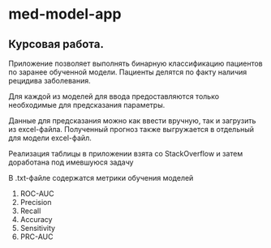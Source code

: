 # med-model-app

## Курсовая работа. 

Приложение позволяет выполнять бинарную классификацию пациентов по заранее обученной модели. Пациенты делятся по факту наличия рецидива заболевания.

Для каждой из моделей для ввода предоставляются только необходимые для предсказания параметры.

Данные для предсказания можно как ввести вручную, так и загрузить из excel-файла. Полученный прогноз также выгружается в отдельный для модели excel-файл.

Реализация таблицы в приложении взята со StackOverflow и затем доработана под имевшуюся задачу

В .txt-файле содержатся метрики обучения моделей
1. ROC-AUC
2. Precision
3. Recall
4. Accuracy
5. Sensitivity
6. PRC-AUC
